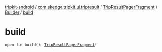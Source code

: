 [tripkit-android](../../../index.md) / [com.skedgo.tripkit.ui.tripresult](../../index.md) / [TripResultPagerFragment](../index.md) / [Builder](index.md) / [build](./build.md)

# build

`open fun build(): `[`TripResultPagerFragment`](../index.md)`!`